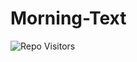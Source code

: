 # Morning-Text

![Repo Visitors](https://visitor-badge.glitch.me/badge?page_id=hossamibraheem333.Morning-Text&left_color=black&right_color=blue)
